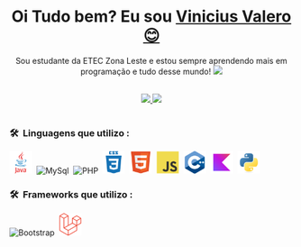 <div>
  
  <h1 align="center">
    Oi Tudo bem? Eu sou 
    <a href="">Vinicius Valero😊</a>
  </h1>
  
  <p align="center">
    Sou estudante da ETEC Zona Leste e estou sempre aprendendo mais em programação e tudo desse mundo! <img src="https://media.giphy.com/media/WUlplcMpOCEmTGBtBW/giphy.gif" width="50">
  </p>
  
  
</div>
<br>
<div align="center">
  <a href="https://github.com/ViniciusVChabariberi">
    <img height="150em" src="https://github-readme-stats.vercel.app/api?username=ViniciusVChabariberi&count_private=true&include_all_commits=true&show_icons=true&theme=dracula&hide_border=false&show_owner=true&locale=pt-br"/>
    <img height="150em" src="https://github-readme-stats.vercel.app/api/top-langs/?username=ViniciusVChabariberi&theme=dracula&hide_border=false&&layout=compact&locale=pt-br&count_private=true"/>
  </a>
</div>
<br>

### 🛠 &nbsp;Linguagens que utilizo :

<p>
<img src="https://github.com/devicons/devicon/blob/master/icons/java/java-original-wordmark.svg" title="Java" alt="Java" width="40" height="40"/>&nbsp;
<img src="https://cdn.jsdelivr.net/gh/devicons/devicon/icons/mysql/mysql-original.svg" title="MySql" alt="MySql" width="40" height="40" />&nbsp;
<img src="https://cdn.jsdelivr.net/gh/devicons/devicon/icons/php/php-plain.svg" title="PHP" alt="PHP" width="40" height="40" />&nbsp;  
<img src="https://github.com/devicons/devicon/blob/master/icons/css3/css3-plain-wordmark.svg"  title="CSS3" alt="CSS" width="40" height="40"/>&nbsp;
<img src="https://github.com/devicons/devicon/blob/master/icons/html5/html5-original.svg" title="HTML5" alt="HTML" width="40" height="40"/>&nbsp;
<img src="https://github.com/devicons/devicon/blob/master/icons/javascript/javascript-original.svg" title="JavaScript" alt="JavaScript" width="40" height="40"/>&nbsp;
<img src="https://github.com/devicons/devicon/blob/master/icons/cplusplus/cplusplus-original.svg" title="cplusplus" alt="cplusplus" width="40" height="40"/>&nbsp;
<img src="https://github.com/devicons/devicon/blob/master/icons/kotlin/kotlin-original.svg" title="kotlin" alt="kotlin" width="40" height="40"/>&nbsp;
<img src="https://github.com/devicons/devicon/blob/master/icons/python/python-original.svg" title="python" alt="python" width="40" height="40"/>&nbsp;
</p>

### 🛠 &nbsp;Frameworks que utilizo :
<p>
<img src="https://cdn.jsdelivr.net/gh/devicons/devicon/icons/bootstrap/bootstrap-original-wordmark.svg" title="Bootstrap" alt="Bootstrap" width="40"height="40"/>&nbsp;
<img src="https://github.com/devicons/devicon/blob/master/icons/laravel/laravel-original.svg" title="Laravel" alt="Laravel" width="40"height="40"/>&nbsp;
</p>
